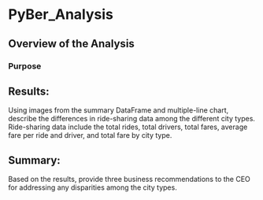# PyBer_Analysis

## Overview of the Analysis

### Purpose

## Results: 
Using images from the summary DataFrame and multiple-line chart, describe the differences in ride-sharing data among the different city types.
Ride-sharing data include the total rides, total drivers, total fares, average fare per ride and driver, and total fare by city type. 


## Summary:
Based on the results, provide three business recommendations to the CEO for addressing any disparities among the city types.




